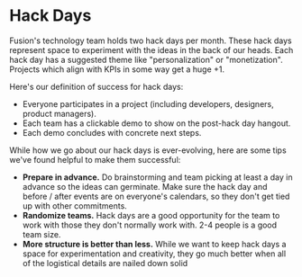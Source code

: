 # Hack Days

Fusion's technology team holds two hack days per month. These hack days represent space to experiment with the ideas in the back of our heads. Each hack day has a suggested theme like "personalization" or "monetization". Projects which align with KPIs in some way get a huge +1.

Here's our definition of success for hack days:

* Everyone participates in a project (including developers, designers, product managers).
* Each team has a clickable demo to show on the post-hack day hangout.
* Each demo concludes with concrete next steps.

While how we go about our hack days is ever-evolving, here are some tips we've found helpful to make them successful:

* **Prepare in advance.** Do brainstorming and team picking at least a day in advance so the ideas can germinate. Make sure the hack day and before / after events are on everyone's calendars, so they don't get tied up with other commitments.
* **Randomize teams.** Hack days are a good opportunity for the team to work with those they don't normally work with. 2-4 people is a good team size.
* **More structure is better than less.** While we want to keep hack days a space for experimentation and creativity, they go much better when all of the logistical details are nailed down solid
